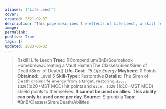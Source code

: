 ```yaml
---
aliases: ["Life Leech"]
cover: 
created: 2321-02-07
description: "This page describes the effects of Life Leech, a skill for the homebrew skilltree Siren of Death for the Bunkers and Badasses TTRPG."
image: 
permalink: 
publish: True
tags: []
updated: 2023-06-02
---
```


> [!skill] Life Leech
**Tree**:: [[Compendium/BnB/Sourcebook Homebrews/Creating a Vault Hunter/The Classes/Siren/Siren of Death/Siren of Death]]
**Life-Cost**:: *15 Life Energy*
**Mayhem**:: 0 Points
**Obtained**:: Level 5
**Skill-Type**:: Restorative
**Details**:: The Siren of Death drains life energy from a target, restoring `dice: 1d20`(1d20+MST MOD) hit points and `dice: 1d20` (1d20+MST MOD) shield points to themselves. **It cannot be used on allies.**  **This ability can only be used once per day.**
> **Source**:: Sigrunixia
> **Tags**:: #BnB/Classes/Siren/Death/Abilities
